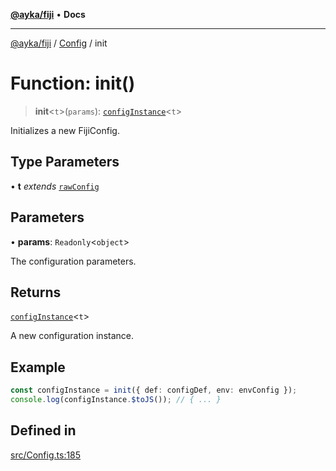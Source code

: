 [**@ayka/fiji**](../../../README.md) • **Docs**

***

[@ayka/fiji](../../../globals.md) / [Config](../README.md) / init

# Function: init()

> **init**\<`t`\>(`params`): [`configInstance`](../type-aliases/configInstance.md)\<`t`\>

Initializes a new FijiConfig.

## Type Parameters

• **t** *extends* [`rawConfig`](../../../type-aliases/rawConfig.md)

## Parameters

• **params**: `Readonly`\<`object`\>

The configuration parameters.

## Returns

[`configInstance`](../type-aliases/configInstance.md)\<`t`\>

A new configuration instance.

## Example

```ts
const configInstance = init({ def: configDef, env: envConfig });
console.log(configInstance.$toJS()); // { ... }
```

## Defined in

[src/Config.ts:185](https://github.com/AndreyMork/fiji/blob/144c0091223d6b00e7f3dad83fbdc3098be7f48c/src/Config.ts#L185)
